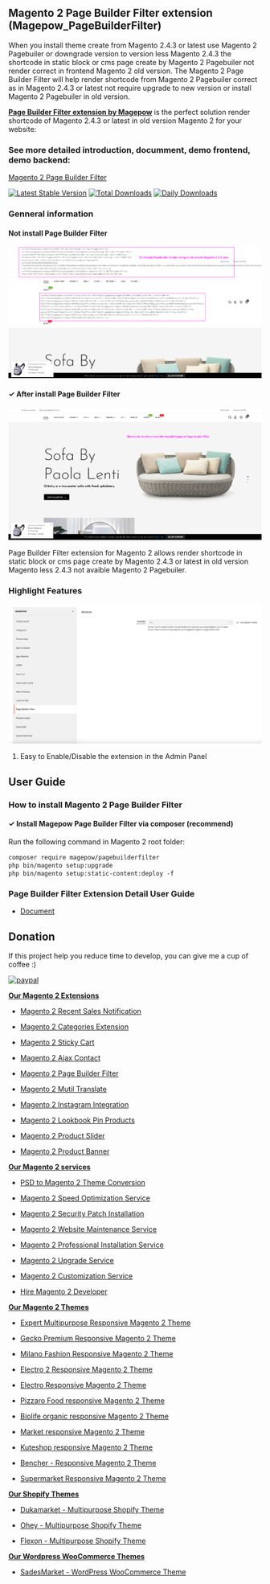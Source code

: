 ## Magento 2 Page Builder Filter extension (Magepow_PageBuilderFilter) 

When you install theme create from Magento 2.4.3 or latest use Magento 2 Pagebuiler or downgrade version to version less Magento 2.4.3 the shortcode in static block or cms page create by Magento 2 Pagebuiler not render correct in frontend Magento 2 old version. The Magento 2 Page Builder Filter will help render shortcode from Magento 2 Pagebuiler correct as in Magento 2.4.3 or latest not require upgrade to new version or install Magento 2 Pagebuiler in old version.


[**Page Builder Filter extension by Magepow**](https://magepow.com/magento-2-extensions.html) is the perfect solution render shortcode of Magento 2.4.3 or latest in old version Magento 2 for your website:


### See more detailed introduction, documment, demo frontend, demo backend: 

[Magento 2 Page Builder Filter](https://magepow.com/magento-2-extensions.html)

[![Latest Stable Version](https://poser.pugx.org/magepow/pagebuilderfilter/v/stable)](https://packagist.org/packages/magepow/pagebuilderfilter)
[![Total Downloads](https://poser.pugx.org/magepow/pagebuilderfilter/downloads)](https://packagist.org/packages/magepow/pagebuilderfilter)
[![Daily Downloads](https://poser.pugx.org/magepow/pagebuilderfilter/d/daily)](https://packagist.org/packages/magepow/pagebuilderfilter)

### Genneral information
#### Not install Page Builder Filter
![before-install-img](https://github.com/magepow/magento-2-page-builder-filter/blob/master/media/before-install.png)

#### ✓ After install Page Builder Filter
![after-install-img](https://github.com/magepow/magento-2-page-builder-filter/blob/master/media/after-install.png)

Page Builder Filter extension for Magento 2 allows render shortcode in static block or cms page create by Magento 2.4.3 or latest in old version Magento less 2.4.3 not avaible Magento 2 Pagebuiler.

### Highlight Features

![configuration-img](https://github.com/magepow/magento-2-page-builder-filter/blob/master/media/configuration.png)

1. Easy to Enable/Disable the extension in the Admin Panel


## User Guide
### How to install Magento 2 Page Builder Filter
#### ✓ Install Magepow Page Builder Filter via composer (recommend)
Run the following command in Magento 2 root folder:

```
composer require magepow/pagebuilderfilter
php bin/magento setup:upgrade
php bin/magento setup:static-content:deploy -f
```

### Page Builder Filter Extension Detail User Guide
* [Document](https://docs.alothemes.com/m2/extension/pagebuilderfilter/)

## Donation

If this project help you reduce time to develop, you can give me a cup of coffee :) 

[![paypal](https://www.paypalobjects.com/en_US/i/btn/btn_donateCC_LG.gif)](https://www.paypal.com/paypalme/alopay)


**[Our Magento 2 Extensions](https://magepow.com/magento-2-extensions.html)**

* [Magento 2 Recent Sales Notification](https://magepow.com/magento-2-recent-sales-notification.html)

* [Magento 2 Categories Extension](https://magepow.com/magento-categories-extension.html)

* [Magento 2 Sticky Cart](https://magepow.com/magento-sticky-cart.html)

* [Magento 2 Ajax Contact](https://magepow.com/magento-ajax-contact-form.html)

* [Magento 2 Page Builder Filter](https://magepow.com/magento-lazy-load.html)

* [Magento 2 Mutil Translate](https://magepow.com/magento-multi-translate.html)

* [Magento 2 Instagram Integration](https://magepow.com/magento-2-instagram.html)

* [Magento 2 Lookbook Pin Products](https://magepow.com/lookbook-pin-products.html)

* [Magento 2 Product Slider](https://magepow.com/magento-product-slider.html)

* [Magento 2 Product Banner](https://magepow.com/magento-banner-slider.html)

**[Our Magento 2 services](https://magepow.com/magento-services.html)**

* [PSD to Magento 2 Theme Conversion](https://magepow.com/psd-to-magento-theme-conversion.html)

* [Magento 2 Speed Optimization Service](https://magepow.com/magento-speed-optimization-service.html)

* [Magento 2 Security Patch Installation](https://magepow.com/magento-security-patch-installation.html)

* [Magento 2 Website Maintenance Service](https://magepow.com/website-maintenance-service.html)

* [Magento 2 Professional Installation Service](https://magepow.com/professional-installation-service.html)

* [Magento 2 Upgrade Service](https://magepow.com/magento-upgrade-service.html)

* [Magento 2 Customization Service](https://magepow.com/customization-service.html)

* [Hire Magento 2 Developer](https://magepow.com/hire-magento-developer.html)

**[Our Magento 2 Themes](https://alothemes.com/)**

* [Expert Multipurpose Responsive Magento 2 Theme](https://1.envato.market/c/1314680/275988/4415?u=https://themeforest.net/item/expert-premium-responsive-magento-2-and-1-support-rtl-magento-2-/21667789)

* [Gecko Premium Responsive Magento 2 Theme](https://1.envato.market/c/1314680/275988/4415?u=https://themeforest.net/item/gecko-responsive-magento-2-theme-rtl-supported/24677410)

* [Milano Fashion Responsive Magento 2 Theme](https://1.envato.market/c/1314680/275988/4415?u=https://themeforest.net/item/milano-fashion-responsive-magento-1-2-theme/12141971)

* [Electro 2 Responsive Magento 2 Theme](https://1.envato.market/c/1314680/275988/4415?u=https://themeforest.net/item/electro2-premium-responsive-magento-2-rtl-supported/26875864)

* [Electro Responsive Magento 2 Theme](https://1.envato.market/c/1314680/275988/4415?u=https://themeforest.net/item/electro-responsive-magento-1-2-theme/17042067)

* [Pizzaro Food responsive Magento 2 Theme](https://1.envato.market/c/1314680/275988/4415?u=https://themeforest.net/item/pizzaro-food-responsive-magento-1-2-theme/19438157)

* [Biolife organic responsive Magento 2 Theme](https://1.envato.market/c/1314680/275988/4415?u=https://themeforest.net/item/biolife-organic-food-magento-2-theme-rtl-supported/25712510)

* [Market responsive Magento 2 Theme](https://1.envato.market/c/1314680/275988/4415?u=https://themeforest.net/item/market-responsive-magento-2-theme/22997928)

* [Kuteshop responsive Magento 2 Theme](https://1.envato.market/c/1314680/275988/4415?u=https://themeforest.net/item/kuteshop-multipurpose-responsive-magento-1-2-theme/12985435)

* [Bencher - Responsive Magento 2 Theme](https://1.envato.market/c/1314680/275988/4415?u=https://themeforest.net/item/bencher-responsive-magento-1-2-theme/15787772)

* [Supermarket Responsive Magento 2 Theme](https://1.envato.market/c/1314680/275988/4415?u=https://themeforest.net/item/supermarket-responsive-magento-1-2-theme/18447995)

**[Our Shopify Themes](https://alothemes.com/)**

* [Dukamarket - Multipurpose Shopify Theme](https://1.envato.market/c/1314680/275988/4415?u=https://themeforest.net/item/dukamarket-multipurpose-shopify-theme/36158349)

* [Ohey - Multipurpose Shopify Theme](https://1.envato.market/c/1314680/275988/4415?u=https://themeforest.net/item/ohey-multipurpose-shopify-theme/34624195)

* [Flexon - Multipurpose Shopify Theme](https://1.envato.market/c/1314680/275988/4415?u=https://themeforest.net/item/flexon-multipurpose-shopify-theme/33461048)

**[Our Wordpress WooCommerce Themes](https://alothemes.com/)**

* [SadesMarket - WordPress WooCommerce Theme](https://1.envato.market/c/1314680/275988/4415?u=https://themeforest.net/item/sadesmarket-multipurpose-wordpress-theme/35369933)


